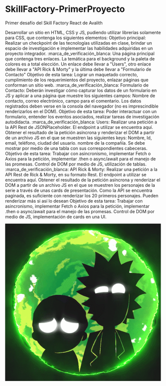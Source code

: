 # SkillFactory-PrimerProyecto

Primer desafío del Skill Factory React de Avalith

Desarrollar un sitio en HTML, CSS y JS, pudiendo utilizar librerías solamente para CSS, que contenga los siguientes elementos:
Objetivo principal: Realizar un checkpoint de las tecnologías utilizadas en clase, brindar un espacio de investigación e implementar las habilidades adquiridas en un proyecto integrador.
:marca_de_verificación_blanca: Una página principal que contenga tres enlaces. La temática para el background y la paleta de colores es a total elección. Un enlace debe llevar a "Users", otro enlace debe llevar a "API Rick & Morty" y la última debe llevar a "Formulario de Contacto"
Objetivo de esta tarea: Lograr un maquetado correcto, cumplimiento de los requerimientos del proyecto, enlazar páginas que conforman un sitio web.
:marca_de_verificación_blanca:  Formulario de Contacto: Deberán investigar cómo capturar los datos de un formulario en JS y aplicar a una página que muestre los siguientes campos: Nombre de contacto, correo electrónico, campo para el comentario. Los datos registrados deben verse en la consola del navegador (no es imprescindible renderizarlos en el DOM).
Objetivo de esta tarea: Poder interactuar con un formulario, entender los eventos asociados, realizar tareas de investigación autodidacta.
:marca_de_verificación_blanca: Users: Realizar una petición a la API Rest de JSONPlaceholder. El endpoint a utilizar se encuentra aquí. Obtener el resultado de la petición asíncrona y renderizar el DOM a partir de un archivo JS en el que se muestren las siguientes keys: Nombre, Id, email, teléfono, ciudad del usuario. nombre de la compañía. Se debe mostrar por medio de una tabla con sus correspondientes cabeceras.
Objetivo de esta tarea: Trabajar con asincronismo, implementar Fetch o Axios para la petición, implementar .then o async/await para el manejo de las promesas. Control de DOM por medio de JS, utilización de tablas.
:marca_de_verificación_blanca: API Rick & Morty: Realizar una petición a la API Rest de Rick & Morty, en su formato Rest. El endpoint a utilizar se encuentra aquí. Obtener el resultado de la petición asíncrona y renderizar el DOM a partir de un archivo JS en el que se muestren los personajes de la serie a través de unas cards de presentación. Como la API se encuentra paginada, es suficiente con renderizar los 20 primeros personajes. Pueden renderizar más si así lo desean
Objetivo de esta tarea: Trabajar con asincronismo, implementar Fetch o Axios para la petición, implementar .then o async/await para el manejo de las promesas. Control de DOM por medio de JS, implementación de cards en una UI.

![](https://github.com/fmiguezo/SkillFactory-PrimerProyecto/blob/master/img/gifreadme.gif)
